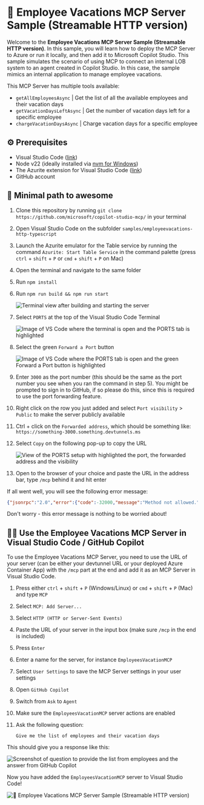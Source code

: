 # 🌴 Employee Vacations MCP Server Sample (Streamable HTTP version)

Welcome to the **Employee Vacations MCP Server Sample (Streamable HTTP version)**. In this sample, you will learn how to deploy the MCP Server to Azure or run it locally, and then add it to Microsoft Copilot Studio.
This sample simulates the scenario of using MCP to connect an internal LOB system to an agent created in Copilot Studio. In this case, the sample mimics an internal application to manage employee vacations.

This MCP Server has multiple tools available:

- `getAllEmployeesAsync` | Get the list of all the available employees and their vacation days
- `getVacationDaysLeftAsync` | Get the number of vacation days left for a specific employee
- `chargeVacationDaysAsync` | Charge vacation days for a specific employee

## ⚙️ Prerequisites

- Visual Studio Code ([link](https://code.visualstudio.com/download))
- Node v22 (ideally installed via [nvm for Windows](https://github.com/coreybutler/nvm-windows))
- The Azurite extension for Visual Studio Code ([link](https://marketplace.visualstudio.com/items?itemName=Azurite.azurite))
- GitHub account

## 🚀 Minimal path to awesome

1. Clone this repository by running `git clone https://github.com/microsoft/copilot-studio-mcp/` in your terminal
1. Open Visual Studio Code on the subfolder `samples/employeevacations-http-typescript`
1. Launch the Azurite emulator for the Table service by running the command `Azurite: Start Table Service` in the command palette (press `ctrl` + `shift` + `P` or `cmd` + `shift` + `P` on Mac)
1. Open the terminal and navigate to the same folder
1. Run `npm install`

1. Run `npm run build && npm run start`

    ![Terminal view after building and starting the server](./assets/vscode-terminal-run-start.png)

1. Select `PORTS` at the top of the Visual Studio Code Terminal

    ![Image of VS Code where the terminal is open and the PORTS tab is highlighted](./assets/vscode-terminal-ports.png)

1. Select the green `Forward a Port` button

    ![Image of VS Code where the PORTS tab is open and the green `Forward a Port` button is highlighted](./assets/vscode-terminal-ports-forward.png)

1. Enter `3000` as the port number (this should be the same as the port number you see when you ran the command in step 5). You might be prompted to sign in to GitHub, if so please do this, since this is required to use the port forwarding feature.
1. Right click on the row you just added and select `Port visibility` > `Public` to make the server publicly available
1. Ctrl + click on the `Forwarded address`, which should be something like: `https://something-3000.something.devtunnels.ms`
1. Select `Copy` on the following pop-up to copy the URL

    ![View of the PORTS setup with highlighted the port, the forwarded address and the visibility](./assets/vscode-terminal-ports-setup.png) 

1.  Open to the browser of your choice and paste the URL in the address bar, type `/mcp` behind it and hit enter

If all went well, you will see the following error message:

```json
{"jsonrpc":"2.0","error":{"code":-32000,"message":"Method not allowed."},"id":null}
```

Don't worry - this error message is nothing to be worried about!

## 👨‍💻 Use the Employee Vacations MCP Server in Visual Studio Code / GitHub Copilot

To use the Employee Vacations MCP Server, you need to use the URL of your server (can be either your devtunnel URL or your deployed Azure Container App) with the `/mcp` part at the end and add it as an MCP Server in Visual Studio Code.

1. Press either `ctrl` + `shift` + `P` (Windows/Linux) or `cmd` + `shift` + `P` (Mac) and type `MCP`
1. Select `MCP: Add Server...`
1. Select `HTTP (HTTP or Server-Sent Events)`
1. Paste the URL of your server in the input box (make sure `/mcp` in the end is included)
1. Press `Enter`
1. Enter a name for the server, for instance `EmployeesVacationMCP`
1. Select `User Settings` to save the MCP Server settings in your user settings
1. Open `GitHub Copilot`
1. Switch from `Ask` to `Agent`
1. Make sure the `EmployeesVacationMCP` server actions are enabled
1. Ask the following question:

    ```text
    Give me the list of employees and their vacation days
    ```

This should give you a response like this:

![Screenshot of question to provide the list from employees and the answer from GitHub Copilot](./assets/github-copilot-get-employees.png)

Now you have added the `EmployeesVacationMCP` server to Visual Studio Code!

![🌴 Employee Vacations MCP Server Sample (Streamable HTTP version)](https://m365-visitor-stats.azurewebsites.net/?resource=https://github.com/microsoft/copilot-studio-mcp/tree/main/samples/employeevacations-http-typescript&dot=)

